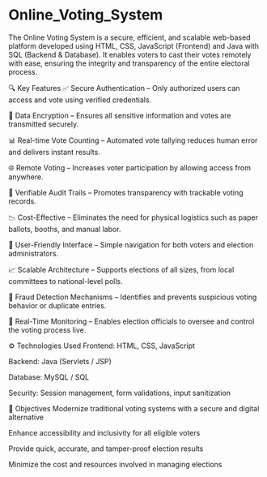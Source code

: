 # Online_Voting_System

The Online Voting System is a secure, efficient, and scalable web-based platform developed using HTML, CSS, JavaScript (Frontend) and Java with SQL (Backend & Database). It enables voters to cast their votes remotely with ease, ensuring the integrity and transparency of the entire electoral process.

🔍 Key Features
✅ Secure Authentication – Only authorized users can access and vote using verified credentials.

🔐 Data Encryption – Ensures all sensitive information and votes are transmitted securely.

📊 Real-time Vote Counting – Automated vote tallying reduces human error and delivers instant results.

🌐 Remote Voting – Increases voter participation by allowing access from anywhere.

🧾 Verifiable Audit Trails – Promotes transparency with trackable voting records.

📉 Cost-Effective – Eliminates the need for physical logistics such as paper ballots, booths, and manual labor.

📱 User-Friendly Interface – Simple navigation for both voters and election administrators.

📈 Scalable Architecture – Supports elections of all sizes, from local committees to national-level polls.

👮 Fraud Detection Mechanisms – Identifies and prevents suspicious voting behavior or duplicate entries.

📡 Real-Time Monitoring – Enables election officials to oversee and control the voting process live.

⚙️ Technologies Used
Frontend: HTML, CSS, JavaScript

Backend: Java (Servlets / JSP)

Database: MySQL / SQL

Security: Session management, form validations, input sanitization

📌 Objectives
Modernize traditional voting systems with a secure and digital alternative

Enhance accessibility and inclusivity for all eligible voters

Provide quick, accurate, and tamper-proof election results

Minimize the cost and resources involved in managing elections

